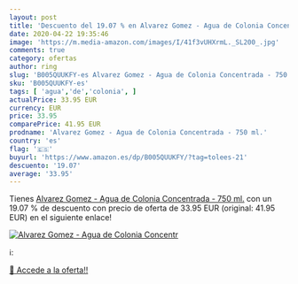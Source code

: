 ```yaml
---
layout: post
title: 'Descuento del 19.07 % en Alvarez Gomez - Agua de Colonia Concentr'
date: 2020-04-22 19:35:46
image: 'https://m.media-amazon.com/images/I/41f3vUHXrmL._SL200_.jpg'
comments: true
category: ofertas
author: ring
slug: 'B005QUUKFY-es Alvarez Gomez - Agua de Colonia Concentrada - 750 ml.'
sku: 'B005QUUKFY-es'
tags: [ 'agua','de','colonia', ]
actualPrice: 33.95 EUR
currency: EUR
price: 33.95
comparePrice: 41.95 EUR
prodname: 'Alvarez Gomez - Agua de Colonia Concentrada - 750 ml.'
country: 'es'
flag: '🇪🇸'
buyurl: 'https://www.amazon.es/dp/B005QUUKFY/?tag=tolees-21'
descuento: '19.07'
average: '33.95'
---
```


Tienes [Alvarez Gomez - Agua de Colonia Concentrada - 750 ml.](https://www.amazon.es/dp/B005QUUKFY/?tag=tolees-21) con un 19.07 % de descuento con precio de oferta de 33.95 EUR (original: 41.95 EUR) en el siguiente enlace!

[![Alvarez Gomez - Agua de Colonia Concentr](https://m.media-amazon.com/images/I/41f3vUHXrmL._SL200_.jpg)](https://www.amazon.es/dp/B005QUUKFY/?tag=tolees-21)

ℹ️:


[🛒 Accede a la oferta!!](https://www.amazon.es/dp/B005QUUKFY/?tag=tolees-21)
